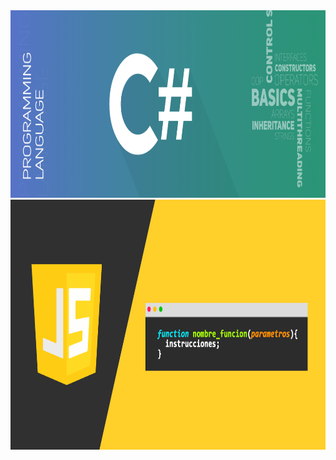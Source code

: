 <img src="https://github.com/FlameFenix/Certificates-Softuni/blob/main/Csharp.png?raw=true" width="1000" height="300">
<img src="https://github.com/FlameFenix/Certificates-Softuni/blob/main/Fundamentals-of-JavaScript-Part-2.png?raw=true" width="1000" height="400">
